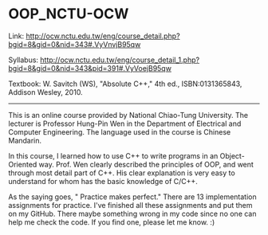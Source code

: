 # OOP_NCTU-OCW

Link: http://ocw.nctu.edu.tw/eng/course_detail.php?bgid=8&gid=0&nid=343#.VyVnvjB95qw


Syllabus: http://ocw.nctu.edu.tw/eng/course_detail_1.php?bgid=8&gid=0&nid=343&pid=391#.VyVoejB95qw


Textbook: W. Savitch (WS), "Absolute C++," 4th ed., ISBN:0131365843, Addison Wesley, 2010. 

---
This is an online course provided by National Chiao-Tung University. The lecturer is Professor Hung-Pin Wen in the Department of Electrical and Computer Engineering. The language used in the course is Chinese Mandarin.

In this course, I learned how to use C++ to write programs in an Object-Oriented way. Prof. Wen clearly described the principles of OOP, and went through most detail part of C++. His clear explanation is very easy to understand for whom has the basic knowledge of C/C++.

As the saying goes, " Practice makes perfect." There are 13 implementation assignments for practice. I've finished all these assignments and put them on my GitHub. There maybe something wrong in my code since no one can help me check the code. If you find one, please let me know. :)
